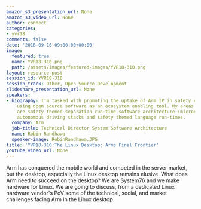 ```yaml
---
amazon_s3_presentation_url: None
amazon_s3_video_url: None
author: connect
categories:
- yvr18
comments: false
date: '2018-09-16 09:00:00+00:00'
image:
  featured: true
  name: YVR18-310.png
  path: /assets/images/featured-images/YVR18-310.png
layout: resource-post
session_id: YVR18-310
session_track: Other, Open Source Development
slideshare_presentation_url: None
speakers:
- biography: I'm tasked with promoting the uptake of Arm IP in safety critical domains
    using open source software as an ecosystem enabling tool. My areas of interest
    are safety themed separation run-time software architecture (microkernels, hypervisors),
    autonomous driving stacks and safety themed language run-times.
  company: Arm
  job-title: Technical Director System Software Architecture
  name: Robin Randhawa
  speaker-image: RobinRandhawa.JPG
title: 'YVR18-310:The Linux Desktop: Arms Final Frontier'
youtube_video_url: None
---
```


Arm has conquered the mobile world and competed in the server market, but the desktop, especially the Linux desktop remains elusive.  What does Arm need to succeed on the desktop?  We are System76 and we make hardware for Linux. We are going to discuss, from a dedicated Linux hardware vendor's PoV some of the technical, social, and market challenges facing Arm in the Linux desktop.